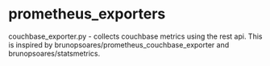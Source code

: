# prometheus_exporters
couchbase_exporter.py - collects couchbase metrics using the rest api. This is inspired by brunopsoares/prometheus_couchbase_exporter and brunopsoares/statsmetrics. 

